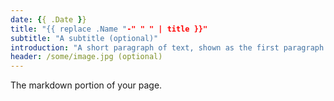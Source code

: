 ```yaml
---
date: {{ .Date }}
title: "{{ replace .Name "-" " " | title }}"
subtitle: "A subtitle (optional)"
introduction: "A short paragraph of text, shown as the first paragraph of the page (optional)"
header: /some/image.jpg (optional)
---
```

The markdown portion of your page.
